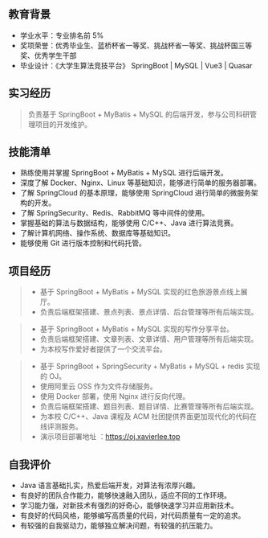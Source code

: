 <auto-dark />

<basic-info />

## 教育背景

<nav-bar :info_list="[`2019.09-2023.06`, `北京农学院`, `计算机科学与技术 | 本科`]" />

-   学业水平：专业排名前 5%
-   奖项荣誉：优秀毕业生、蓝桥杯省一等奖、挑战杯省一等奖、挑战杯国三等奖、优秀学生干部
-   毕业设计：《大学生算法竞技平台》 SpringBoot | MySQL | Vue3 | Quasar

## 实习经历

<nav-bar :info_list="[`2023.2-2023.05`, `北京宣羽科技有限公司
`, `Java 后端实习`]" />

> 负责基于 SpringBoot + MyBatis + MySQL 的后端开发，参与公司科研管理项目的开发维护。

## 技能清单

-   熟练使用并掌握 SpringBoot + MyBatis + MySQL 进行后端开发。
-   深度了解 Docker、Nginx、Linux 等基础知识，能够进行简单的服务器部署。
-   了解 SpringCloud 的基本原理，能够使用 SpringCloud 进行简单的微服务架构的开发。
-   了解 SpringSecurity、Redis、RabbitMQ 等中间件的使用。
-   掌握基础的算法与数据结构，能够使用 C/C++、Java 进行算法竞赛。
-   了解计算机网络、操作系统、数据库等基础知识。
-   能够使用 Git 进行版本控制和代码托管。

## 项目经历

<nav-bar :info_list="[`2020.03`, `红色旅游景点线上展厅`, `校级项目`, `后端 | 负责人`]" />

> -   基于 SpringBoot + MyBatis + MySQL 实现的红色旅游景点线上展厅。
> -   负责后端框架搭建、景点列表、景点详情、后台管理等所有后端实现。

<nav-bar :info_list="[`2021.03`, `写作分享平台`, `校级项目`, `后端 | 负责人`]" />

> -   基于 SpringBoot + MyBatis + MySQL 实现的写作分享平台。
> -   负责后端框架搭建、文章列表、文章详情、用户管理等所有后端实现。
> -   为本校写作爱好者提供了一个交流平台。

<nav-bar :info_list="[`2022.03`, `OJ 系统`, `校级项目`, `后端 | 负责人`]" />

> -   基于 SpringBoot + SpringSecurity + MyBatis + MySQL + redis 实现的 OJ。
> -   使用阿里云 OSS 作为文件存储服务。
> -   使用 Docker 部署，使用 Nginx 进行反向代理。
> -   负责后端框架搭建、题目列表、题目详情、比赛管理等所有后端实现。
> -   为本校 C/C++、Java 课程及 ACM 社团提供界面更加现代化的代码在线评测服务。
> -   演示项目部署地址 <q-icon name="link"/>：https://oj.xavierlee.top

## 自我评价

-   Java 语言基础扎实，热爱后端开发，对算法有浓厚兴趣。
-   有良好的团队合作能力，能够快速融入团队，适应不同的工作环境。
-   学习能力强，对新技术有强烈的好奇心，能够快速学习并应用新技术。
-   有良好的代码风格，能够编写高质量的代码，对代码质量有一定的追求。
-   有较强的自我驱动力，能够独立解决问题，有较强的抗压能力。
